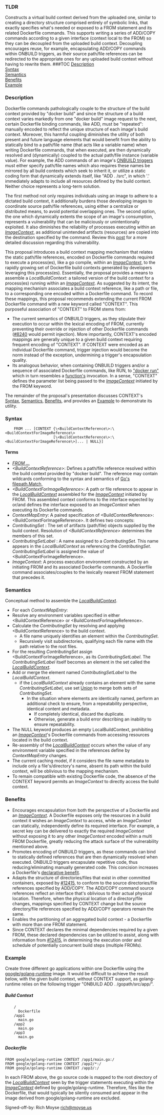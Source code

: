 ### TLDR
Constructs a virtual build context derived from the uploaded one, similar to creating a directory structure comprised entirely of symbolic links, that exactly specifies what's needed or exposed to a FROM statement and its related Dockerfile commands. This supports writing a series of ADD/COPY commands according to a given interface (context local to the FROM) so they can be decoupled from the uploaded build context.  Decoupling encourages reuse, for example, encapsulating ADD/COPY commands within ONBUILD triggers, as their source path/file references can be redirected to the appropriate ones for any uploaded build context without having to rewrite them.
###TOC
<a href="#Description">Description</a><br>
<a href="#Syntax">Syntax</a><br>
<a href="#Semantics">Semantics</a><br>
<a href="#Benefits">Benefits</a><br>
<a href="#Example">Example</a><br>
### Description  <a name="Description">

Dockerfile commands pathologically couple to the structure of the build context provided by "docker build" and since the structure of a build context varies markedly from one "docker build" image request to the next, certain Dockerfile binding commands, like ADD, must be "repeated": manually encoded to reflect the unique structure of each image's build context.  Moreover, this harmful coupling diminishes the utility of both present and future language elements that would benefit from the ability to statically bind to a path/file name (that acts like a variable name) when writing Dockerfile commands, that when executed, are then dynamically resolved and (dynamically) coupled to the actual path/file instance (variable value).  For example, the ADD commands of an image's [ONBUILD triggers](https://docs.docker.com/reference/builder/#onbuild) must either specify path/file names which also requires these names be mirrored by all build contexts which seek to inherit it, or utilize a static coding form that dynamically extends itself, like "ADD . /src", in which '.' immediately adapts to include all resources defined by the build context.  Neither choice represents a long-term solution.

The first method not only requires individuals using an image to adhere to a dictated build context, it additionally burdens those developing images to coordinate source path/file references, using either a centralize or distributed means, to avoid potential overlapping ones.  The second option, the one which dynamically extents the scope of an image's consumption, represents a vulnerability that can be maliciously or unintentionally exploited.  It also diminishes the reliability of processes executing within an <a href="#TermImageContext">*ImageContext*</a>, as additional unintended artifacts (resources) are copied into the destination specified by the command.  Review this [post](https://github.com/docker/docker/issues/7149#issuecomment-84171831) for a more detailed discussion regarding this vulnerability.

This proposal introduces a build context mapping mechanism that relates the static path/file references, encoded on Dockerfile commands required to execute a process(es), like a go compile, within an <a href="#TermImageContext">*ImageContext*</a>, to the rapidly growing set of Dockerfile build contexts generated by developers leveraging this process(es).  Essentially, the proposal provides a means to assemble a <a name="TermLocalBuildContext"></a>*LocalBuildContext*: a tailored version of the build context for a process(es) running within an <a href="#TermImageContext">*ImageContext*</a>.  As suggested by its intent, the mapping mechanism associates a build context reference, like a path or file, to a corresponding one encoded within a Dockerfile command.  To record these mappings, this proposal recommends extending the current FROM Dockerfile command with a new keyword called "CONTEXT". This purposeful association of "CONTEXT" to FROM stems from:
+ The current semantics of ONBUILD triggers, as they stipulate their execution to occur within the lexical encoding of FROM, currently preventing their override or injection of other Dockerfile commands ([#8240](https://github.com/docker/docker/issues/8240) would permit injection).  More importantly, CONTEXT's encoded mappings are generally unique to a given build context requiring frequent encoding of "CONTEXT".  If CONTEXT were encoded as an individual Dockerfile command, trigger injection would become the norm instead of the exception, undermining a trigger's encapsulation quality. 
+ Its analogous behavior, when containing ONBUILD triggers and/or a sequence of associated Dockerfile commands, like RUN, to ["docker run"](https://docs.docker.com/reference/run/) which in turn resembles a [function's](http://en.wikipedia.org/wiki/Subroutine) invocation.  In a sense, "CONTEXT" defines the parameter list being passed to the <a href="#TermImageContext">*ImageContext*</a> initiated by the FROM keyword.

The remainder of the proposal's presentation discusses CONTEXT's <a href="#Syntax">Syntax</a>, <a href="#Semantics">Semantics</a>, <a href="#Benefits">Benefits</a>, and provides an <a href="#Example">Example</a> to demonstrate its utility.

### Syntax <a name="Syntax"></a>
````
    FROM ... [CONTEXT {\<BuildContextReference\>:\<BuildContextForImageReference\>
                      [\<BuildContextReference\>:\<BuildContextForImageReference\>]... | NULL}]
````

#### Terms
+ [*FROM ...*](https://docs.docker.com/reference/builder/#from)
+ *\<BuildContextReference\>*<a name="TermsBuildContextReference">: Defines a path/file reference resolved within the build context provided by "docker build". The reference may contain wildcards conforming to the syntax and semantics of [Go's filepath.Match,](http://golang.org/pkg/path/filepath#Match)
+ *\<BuildContextForImageReference\>*<a name="TermsBuildContextForImageReference">: A path or file reference to appear in the <a href="#TermLocalBuildContext">*LocalBuildContext*</a> assembled for the <a href="#TermImageContext">*ImageContext*</a> initiated by FROM.  This assembled context conforms to the interface expected by or/and defines the interface exposed to an *ImageContext* when executing its Dockerfie commands.
+ *ContextMapEntry*: A paired specification of \<BuildContextReference\>:\<BuildContextForImageReference\>.  It defines two concepts:
 + *ContributingSet* : The set of artifacts (path/file) objects supplied by the build context.  Resolution of *\<BuildContextReference\>* determines the members of this set.
 + *ContributingSetLabel* : A name assigned to a *ContributingSet*.  This name appears in the *LocalBuildContext* as referencing the *ContributingSet*.  *ContributingSetLabel* is assigned the value of \<BuildContextForImageReference\>.
+ <a name="TermImageContext"></a>*ImageContext*: A process execution environment constructed by an initiating FROM and its associated Dockerfie commands.   A Dockerfile command associates/couples to the lexically nearest FROM statement that precedes it.

### Semantics <a name="Semantics"></a>

Conceptual method to assemble the <a href="#TermLocalBuildContext">*LocalBuildContext*</a>.
+ For each *ContextMapEntry*:
 + Resolve any environment variables specified in either \<BuildContextReference\> or \<BuildContextForImageReference\>.
 + Calculate the *ContributingSet* by resolving and applying \<BuildContextReference\> to the build context.
    + A file name uniquely identifies an element within the *ContributingSet*.
    + Recursively visit subdirectories, qualifying each file name with the path relative to the root files.  
 + For the resulting *ContributingSet* assign \<BuildContextForImageReference\>, as its *ContributingSetLabel*. The *ContributingSetLabel* itself becomes an element in the set called the <a href="#TermLocalBuildContext">*LocalBuildContext*</a>.  
 + Add or merge the element named *ContributingSetLabel* to the *LocalBuildContext*.
    + if the *LocalBuildContext* already contains an element with the same *ContributingSetLabel*, use set [Union](http://en.wikipedia.org/wiki/Union_%28set_theory%29) to merge both sets of *ContributingSet*.
        + In the situation where elements are identically named, perform an additional check to ensure, from a repeatability perspective, identical content and metadata.
          +  If completely identical, discard the duplicate.
          +  Otherwise, generate a build error describing an inability to ensure repeatability.
+ The NULL keyword produces an empty LocalBuildContext, prohibiting an <a href="#TermImageContext">*ImageContext*</a>'s Dockerfile commands from accessing resources located in the build context.
+ Re-assembly of the <a href="#TermLocalBuildContext">*LocalBuildContext*</a> occurs when the value of any environment variable specified in the references define by *ContextMapEntry* changes.
+ The current caching model, if it considers the file name metadata to include only a file's/directory's name, absent its path within the build context, will be oblivious to the mapping mechanism.
+ To remain compatible with existing Dockerfile code, the absence of the CONTEXT keyword permits an *ImageContext* to directly access the build context.

### Benefits <a name="Benefits"></a>
+ Encourages encapsulation from both the perspective of a Dockerfile and an <a href="#TermImageContext">*ImageContext*</a>.  A Dockerfile exposes only the resources in a build context it wishes an *ImageContext* to access, while an *ImageContext* can statically, independently define its required interface.  For example, a secret key can be delivered to exactly the required *ImageContext* without exposing it to any other *ImageContext* encoded within a multi FROM Dockerfile, greatly reducing the attack surface of the vulnerability mentioned above.
+ Promotes encoding of ONBUILD triggers, as these commands can bind to statically defined references that are then dynamically resolved when executed.  ONBUILD triggers encapsulate repetitive code, thus reducing/eliminating manually generated code.  This concision increases a Dockerfile's [declarative benefit](https://github.com/docker/docker/issues/8660#declarativebenefit).
+ Adapts the structure of directories/files that exist in other committed containers, exposed by [#12415](https://github.com/docker/docker/issues/12415), to conform to the source directories/file references specified by ADD/COPY.  The ADD/COPY command source references reflect an interface that's oblivious to their actual physical location. Therefore, when the physical location of a directory/file changes, mappings specified by CONTEXT change but the source directory/file references specified by ADD/COPY operators remain the same.
+ Enables the partitioning of an aggregated build context - a Dockerfile with more than one FROM statement.
+ Since CONTEXT declares the minimal dependencies required by a given FROM, these declared dependencies can be utilized to assist, along with information from [#12415](https://github.com/docker/docker/issues/12415), in determining the execution order and schedule of potentially concurrent build steps (multiple FROMs).

### Example <a name="Example"></a>

Create three different go applications within one Dockerfile using the [google/golang-runtime](https://registry.hub.docker.com/u/google/golang-runtime/dockerfile/) image.  It would be difficult to achieve the result below, with the given build context, without CONTEXT support, as golang-runtime relies on the following trigger "ONBUILD ADD . /gopath/src/app/".  

##### Build Context
```
    /
      Dockerfile
    /app1
      main.go
    /app2
      main.go
    /app3
      main.go
```
##### Dockerfile

    FROM google/golang-runtime CONTEXT /app1/main.go:/
    FROM google/golang-runtime CONTEXT /app2/*:/
    FROM google/golang-runtime CONTEXT /app3/:/

In each FROM above, the go source code is mapped to the root directory of the <a href="#TermLocalBuildContext">*LocalBuildContext*</a> seen by the trigger statements executing within the <a href="#TermImageContext">*ImageContext*</a> defined by google/golang-runtime.  Therefore, files like the Dockerfile, that would typically be silently consumed and appear in the image derived from google/golang-runtime are excluded.

Signed-off-by: Rich Moyse <rich@moyse.us>
